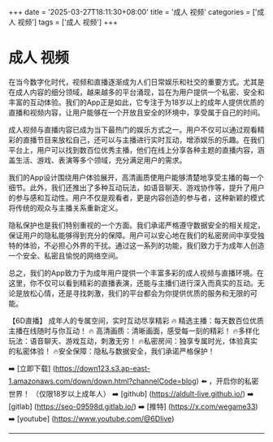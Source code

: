 +++
date = '2025-03-27T18:11:30+08:00'
title = '成人 视频'
categories = ['成人 视频']
tags = ['成人 视频']
+++

# 成人 视频

在当今数字化时代，视频和直播逐渐成为人们日常娱乐和社交的重要方式。尤其是在成人内容的细分领域，越来越多的平台涌现，旨在为用户提供一个私密、安全和丰富的互动体验。我们的App正是如此，它专注于为18岁以上的成年人提供优质的直播和视频内容，让用户能够在一个开放且安全的环境中，享受属于自己的时间。

成人视频与直播内容已成为当下最热门的娱乐方式之一。用户不仅可以通过观看精彩的直播节目来放松自己，还可以与主播进行实时互动，增添娱乐的乐趣。在我们平台上，用户可以找到数百位优秀主播，他们在线上分享各种主题的直播内容，涵盖生活、游戏、表演等多个领域，充分满足用户的需求。

我们的App设计围绕用户体验展开，高清画质使用户能够清楚地享受主播的每一个细节。此外，我们还推出了多种互动玩法，如语音聊天、游戏协作等，提升了用户的参与感和互动性。用户不仅是观看者，更是内容创造的参与者，这种新颖的模式将传统的观众与主播关系重新定义。

隐私保护也是我们特别重视的一个方面。我们承诺严格遵守数据安全的相关规定，保证用户的隐私能够得到充分的保障。用户可以安心地在我们的私密房间中享受独特的体验，不必担心外界的干扰。通过这一系列的功能，我们致力于为成年人创造一个安全、私密且愉悦的网络空间。

总之，我们的App致力于为成年用户提供一个丰富多彩的成人视频与直播环境。在这里，你不仅可以看到精彩的直播表演，还能与主播们进行深入而真实的互动。无论是放松心情，还是寻找刺激，我们的平台都会为你提供优质的服务和无限的可能。

【6D直播】
成年人的专属空间，实时互动尽享精彩
🔥 精选主播：每天数百位优质主播在线随时与你互动！
🔥 高清画质：清晰画面，感受每一刻的精彩！
🔥多样化玩法：语音聊天、游戏互动，刺激无穷！
🔥私密房间：独享专属时光，体验真实的私密体验！
🔥安全保障：隐私与数据安全，我们承诺严格保护！

➡️ [立即下载] (https://down123.s3.ap-east-1.amazonaws.com/down/down.html?channelCode=blog) ⬅️ ，开启你的私密世界！ （仅限18岁以上成年人）
➡️ [github] (https://aldult-live.github.io/)
➡️ [gitlab] (https://seo-09598d.gitlab.io/)
➡️ [推特] (https://x.com/wegame33)
➡️ [youtube] (https://www.youtube.com/@6Dlive)

---

